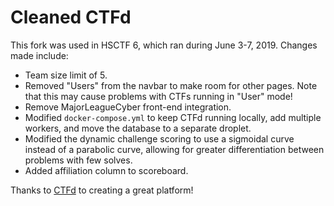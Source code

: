 # Cleaned CTFd

This fork was used in HSCTF 6, which ran during June 3-7, 2019. Changes made include:
* Team size limit of 5.
* Removed "Users" from the navbar to make room for other pages. Note that this may cause problems with CTFs running in "User" mode!
* Remove MajorLeagueCyber front-end integration.
* Modified `docker-compose.yml` to keep CTFd running locally, add multiple workers, and move the database to a separate droplet.
* Modified the dynamic challenge scoring to use a sigmoidal curve instead of a parabolic curve, allowing for greater differentiation between problems with few solves.
* Added affiliation column to scoreboard.

Thanks to [CTFd](https://github.com/CTFd/CTFd) to creating a great platform!